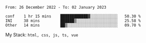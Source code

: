 <!--START_SECTION:waka-->

```text
From: 26 December 2022 - To: 02 January 2023

conf    1 hr 15 mins    ████████████▓░░░░░░░░░░░░   50.30 %
INI     38 mins         ██████▒░░░░░░░░░░░░░░░░░░   25.58 %
Other   14 mins         ██▒░░░░░░░░░░░░░░░░░░░░░░   09.70 %
```

<!--END_SECTION:waka-->
My Stack: `html, css, js, ts, vue`
